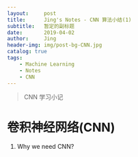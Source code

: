 ```yaml
---
layout:     post
title:      Jing's Notes - CNN 算法小结(1)
subtitle:   暂定的副标题
date:       2019-04-02
author:     Jing
header-img: img/post-bg-CNN.jpg
catalog: true
tags:
    - Machine Learning
    - Notes
    - CNN
---
```


> CNN 学习小记


# 卷积神经网络(CNN)
1. Why we need CNN?

